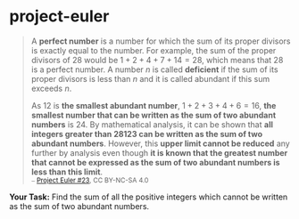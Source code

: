 # project-euler

> A **perfect number** is a number for which the sum of its proper divisors is exactly equal to the number. For example, the sum of the proper divisors of $28$ would be $1 + 2 + 4 + 7 + 14 = 28$, which means that $28$ is a perfect number.
> A number $n$ is called **deficient** if the sum of its proper divisors is less than $n$ and it is called abundant if this sum exceeds $n$.
>
> As $12$ is **the smallest abundant number**, $1 + 2 + 3 + 4 + 6 = 16$, **the smallest number that can be written as the sum of two abundant numbers** is $24$. By mathematical analysis, it can be shown that **all integers greater than $28123$ can be written as the sum of two abundant numbers**. However, this **upper limit cannot be reduced** any further by analysis even though **it is known that the greatest number that cannot be expressed as the sum of two abundant numbers is less than this limit**. \
> <sub>⎯ [Project Euler #23](https://projecteuler.net/problem=23), CC BY-NC-SA 4.0</sub>

**Your Task:** Find the sum of all the positive integers which cannot be written as the sum of two abundant numbers.
